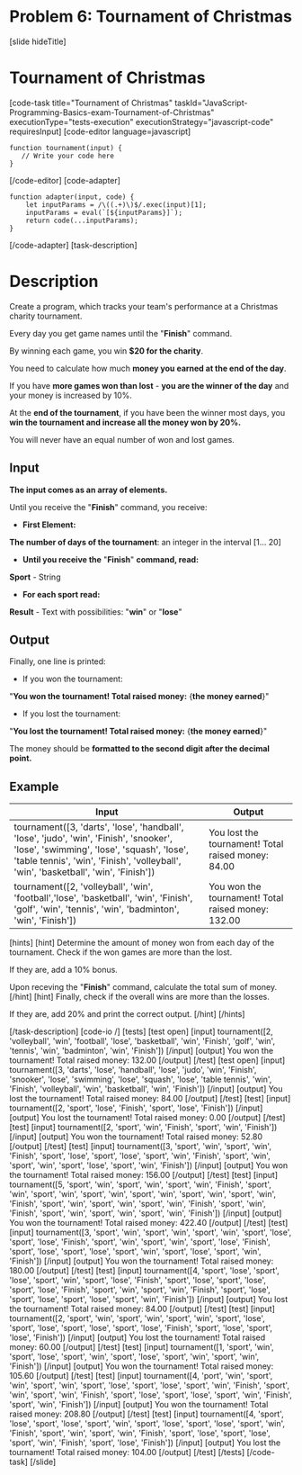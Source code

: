 # Problem 6: Tournament of Christmas 
[slide hideTitle]
# Tournament of Christmas 

[code-task title="Tournament of Christmas" taskId="JavaScript-Programming-Basics-exam-Tournament-of-Christmas" executionType="tests-execution" executionStrategy="javascript-code" requiresInput]
[code-editor language=javascript]
```
function tournament(input) {
   // Write your code here
}
```
[/code-editor]
[code-adapter]
```
function adapter(input, code) {
    let inputParams = /\((.+)\)$/.exec(input)[1];
    inputParams = eval(`[${inputParams}]`);
    return code(...inputParams);
}
```
[/code-adapter]
[task-description]
# Description

Create a program, which tracks your team's performance at a Christmas charity tournament. 

Every day you get game names until the "**Finish**" command. 

By winning each game, you win **$20 for the charity**. 

You need to calculate how much **money you earned at the end of the day**. 

If you have **more games won than lost** - **you are the winner of the day** and your money is increased by 10%. 

At the **end of the tournament**, if you have been the winner most days, you **win the tournament and increase all the money won by 20%.**

You will never have an equal number of won and lost games.

## Input

**The input comes as an array of elements.** 

Until you receive the "**Finish**" command, you receive:

- **First Element:**

**The number of days of the tournament**: an integer in the interval \[1… 20\]

- **Until you receive the** "**Finish**" **command, read:**

**Sport** - String

- **For each sport read:**

**Result** - Text with possibilities:  "**win**" or "**lose**"

## Output

Finally, one line is printed:

- If you won the tournament:

"**You won the tournament! Total raised money:** \{**the money earned**\}"

- If you lost the tournament:

"**You lost the tournament! Total raised money:** \{**the money earned**\}"

The money should be **formatted to the second digit after the decimal point.**

## Example

| **Input** | **Output** |
| --- | --- |
|tournament([3, 'darts', 'lose', 'handball', 'lose', 'judo', 'win', 'Finish', 'snooker', 'lose', 'swimming', 'lose', 'squash', 'lose', 'table tennis', 'win', 'Finish', 'volleyball', 'win', 'basketball', 'win', 'Finish']) | You lost the tournament! Total raised money: 84.00 |
|tournament([2, 'volleyball', 'win', 'football','lose', 'basketball', 'win', 'Finish', 'golf', 'win', 'tennis', 'win', 'badminton', 'win', 'Finish']) | You won the tournament! Total raised money: 132.00 |

[hints]
[hint]
Determine the amount of money won from each day of the tournament. Check if the won games are more than the lost. 

If they are, add a 10% bonus.

Upon receving the "**Finish**" command, calculate the total sum of money.
[/hint]
[hint]
Finally, check if the overall wins are more than the losses. 

If they are, add 20% and print the correct output.
[/hint]
[/hints]


[/task-description]
[code-io /]
[tests]
[test open]
[input]
tournament([2, 'volleyball', 'win', 'football', 'lose', 'basketball', 'win', 'Finish', 'golf', 'win', 'tennis', 'win', 'badminton', 'win', 'Finish'])
[/input]
[output]
You won the tournament! Total raised money: 132.00
[/output]
[/test]
[test open]
[input]
tournament([3, 'darts', 'lose', 'handball', 'lose', 'judo', 'win', 'Finish', 'snooker', 'lose', 'swimming', 'lose', 'squash', 'lose', 'table tennis', 'win', 'Finish', 'volleyball', 'win', 'basketball', 'win', 'Finish'])
[/input]
[output]
You lost the tournament! Total raised money: 84.00
[/output]
[/test]
[test]
[input]
tournament([2, 'sport', 'lose', 'Finish', 'sport', 'lose', 'Finish'])
[/input]
[output]
You lost the tournament! Total raised money: 0.00
[/output]
[/test]
[test]
[input]
tournament([2, 'sport', 'win', 'Finish', 'sport', 'win', 'Finish'])
[/input]
[output]
You won the tournament! Total raised money: 52.80
[/output]
[/test]
[test]
[input]
tournament([3, 'sport', 'win', 'sport', 'win', 'Finish', 'sport', 'lose', 'sport', 'lose', 'sport', 'win', 'Finish', 'sport', 'win', 'sport', 'win', 'sport', 'lose', 'sport', 'win', 'Finish'])
[/input]
[output]
You won the tournament! Total raised money: 156.00
[/output]
[/test]
[test]
[input]
tournament([5, 'sport', 'win', 'sport', 'win', 'sport', 'win', 'Finish', 'sport', 'win', 'sport', 'win', 'sport', 'win', 'sport', 'win', 'sport', 'win', 'sport', 'win', 'Finish', 'sport', 'win', 'sport', 'win', 'sport', 'win', 'Finish', 'sport', 'win', 'Finish', 'sport', 'win', 'sport', 'win', 'sport', 'win', 'Finish'])
[/input]
[output]
You won the tournament! Total raised money: 422.40
[/output]
[/test]
[test]
[input]
tournament([3, 'sport', 'win', 'sport', 'win', 'sport', 'win', 'sport', 'lose', 'sport', 'lose', 'Finish', 'sport', 'win', 'sport', 'win', 'sport', 'lose', 'Finish', 'sport', 'lose', 'sport', 'lose', 'sport', 'win', 'sport', 'lose', 'sport', 'win', 'Finish'])
[/input]
[output]
You won the tournament! Total raised money: 180.00
[/output]
[/test]
[test]
[input]
tournament([4, 'sport', 'lose', 'sport', 'lose', 'sport', 'win', 'sport', 'lose', 'Finish', 'sport', 'lose', 'sport', 'lose', 'sport', 'lose', 'Finish', 'sport', 'win', 'sport', 'win', 'Finish', 'sport', 'lose', 'sport', 'lose', 'sport', 'lose', 'sport', 'win', 'Finish'])
[/input]
[output]
You lost the tournament! Total raised money: 84.00
[/output]
[/test]
[test]
[input]
tournament([2, 'sport', 'win', 'sport', 'win', 'sport', 'win', 'sport', 'lose', 'sport', 'lose', 'sport', 'lose', 'sport', 'lose', 'Finish', 'sport', 'lose', 'sport', 'lose', 'Finish'])
[/input]
[output]
You lost the tournament! Total raised money: 60.00
[/output]
[/test]
[test]
[input]
tournament([1, 'sport', 'win', 'sport', 'lose', 'sport', 'win', 'sport', 'lose', 'sport', 'win', 'sport', 'win', 'Finish'])
[/input]
[output]
You won the tournament! Total raised money: 105.60
[/output]
[/test]
[test]
[input]
tournament([4, 'port', 'win', 'sport', 'win', 'sport', 'win', 'sport', 'lose', 'sport', 'lose', 'sport', 'win', 'Finish', 'sport', 'win', 'sport', 'win', 'Finish', 'sport', 'lose', 'sport', 'lose', 'sport', 'win', 'Finish', 'sport', 'win', 'Finish'])
[/input]
[output]
You won the tournament! Total raised money: 208.80
[/output]
[/test]
[test]
[input]
tournament([4, 'sport', 'lose', 'sport', 'lose', 'sport', 'win', 'sport', 'lose', 'sport', 'lose', 'sport', 'win', 'Finish', 'sport', 'win', 'sport', 'win', 'Finish', 'sport', 'lose', 'sport', 'lose', 'sport', 'win', 'Finish', 'sport', 'lose', 'Finish'])
[/input]
[output]
You lost the tournament! Total raised money: 104.00
[/output]
[/test]
[/tests]
[/code-task]
[/slide]

